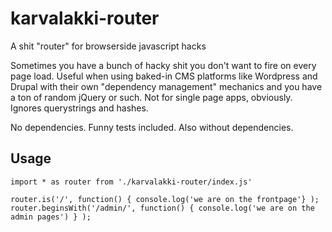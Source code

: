 # karvalakki-router
A shit "router" for browserside javascript hacks

Sometimes you have a bunch of hacky shit you don't want to fire on every page load. Useful when using baked-in CMS platforms like Wordpress and Drupal with their own "dependency management" mechanics and you have a ton of random jQuery or such. Not for single page apps, obviously. Ignores querystrings and hashes.

No dependencies. Funny tests included. Also without dependencies.

## Usage

    import * as router from './karvalakki-router/index.js'
    
    router.is('/', function() { console.log('we are on the frontpage'} );
    router.beginsWith('/admin/', function() { console.log('we are on the admin pages') } );
